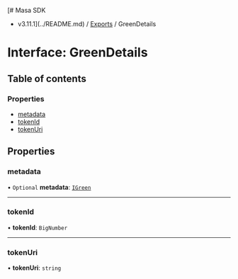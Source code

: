 [# Masa SDK
 - v3.11.1](../README.md) / [Exports](../modules.md) / GreenDetails

# Interface: GreenDetails

## Table of contents

### Properties

- [metadata](GreenDetails.md#metadata)
- [tokenId](GreenDetails.md#tokenid)
- [tokenUri](GreenDetails.md#tokenuri)

## Properties

### metadata

• `Optional` **metadata**: [`IGreen`](IGreen.md)

___

### tokenId

• **tokenId**: `BigNumber`

___

### tokenUri

• **tokenUri**: `string`
